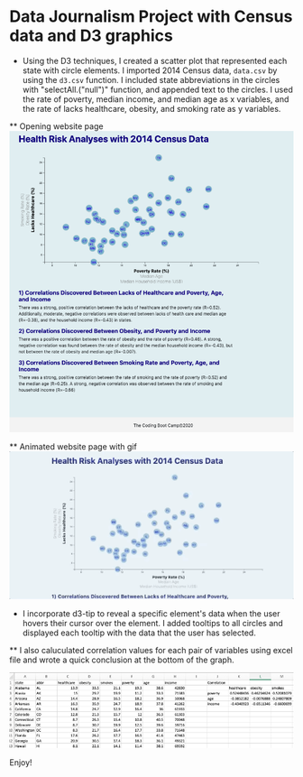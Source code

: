 # Data Journalism Project with Census data and D3 graphics

* Using the D3 techniques, I created a scatter plot that represented each state with circle elements. I imported 2014 Census data, `data.csv` by using the `d3.csv` function. I included state abbreviations in the circles with "selectAll.("null")" function, and appended text to the circles. I used the rate of poverty, median income, and median age as x variables, and the rate of lacks healthcare, obesity, and smoking rate as y variables.

** Opening website page
![Website_Image](Readme_Images/Website_Image.png)







** Animated website page with gif
![Webscreen_gif](Readme_Images/Webscreen.gif)






* I incorporate d3-tip to reveal a specific element's data when the user hovers their cursor over the element. I added tooltips to all circles and displayed each tooltip with the data that the user has selected.


** I also caluculated correlation values for each pair of variables using excel file and wrote a quick conclusion at the bottom of the graph.



![Correlation_Calculation](Readme_Images/Correlation_Calculation.png)


Enjoy!
